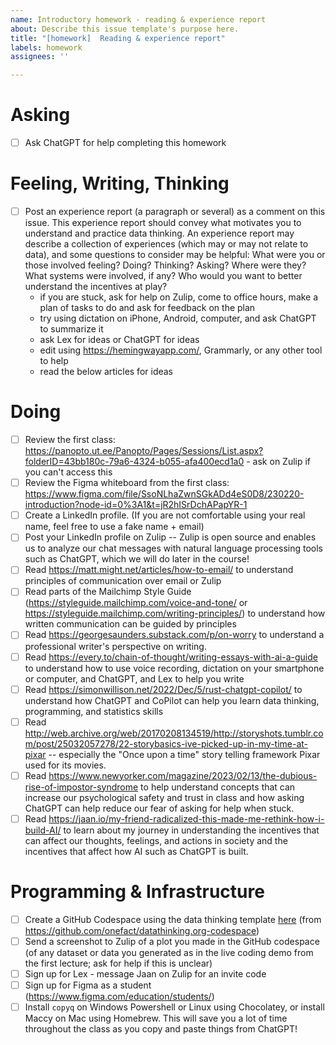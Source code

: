```yaml
---
name: Introductory homework - reading & experience report
about: Describe this issue template's purpose here.
title: "[homework]  Reading & experience report"
labels: homework
assignees: ''

---
```


# Asking
- [ ] Ask ChatGPT for help completing this homework

# Feeling, Writing, Thinking
- [ ] Post an experience report (a paragraph or several) as a comment on this issue. This experience report should convey what motivates you to understand and practice data thinking. An experience report may describe a collection of experiences (which may or may not relate to data), and some questions to consider may be helpful: What were you or those involved feeling? Doing? Thinking? Asking? Where were they? What systems were involved, if any? Who would you want to better understand the incentives at play?
  - if you are stuck, ask for help on Zulip, come to office hours, make a plan of tasks to do and ask for feedback on the plan
  - try using dictation on iPhone, Android, computer, and ask ChatGPT to summarize it
  - ask Lex for ideas or ChatGPT for ideas
  - edit using https://hemingwayapp.com/, Grammarly, or any other tool to help
  - read the below articles for ideas

# Doing
- [ ] Review the first class: https://panopto.ut.ee/Panopto/Pages/Sessions/List.aspx?folderID=43bb180c-79a6-4324-b055-afa400ecd1a0 - ask on Zulip if you can't access this
- [ ] Review the Figma whiteboard from the first class: https://www.figma.com/file/SsoNLhaZwnSGkADd4eS0D8/230220-introduction?node-id=0%3A1&t=jR2hISrDchAPapYR-1
- [ ] Create a LinkedIn profile. (If you are not comfortable using your real name, feel free to use a fake name + email)
- [ ] Post your LinkedIn profile on Zulip -- Zulip is open source and enables us to analyze our chat messages with natural language processing tools such as ChatGPT, which we will do later in the course!
- [ ] Read https://matt.might.net/articles/how-to-email/ to understand principles of communication over email or Zulip
- [ ] Read parts of the Mailchimp Style Guide (https://styleguide.mailchimp.com/voice-and-tone/ or https://styleguide.mailchimp.com/writing-principles/) to understand how written communication can be guided by principles
- [ ] Read https://georgesaunders.substack.com/p/on-worry to understand a professional writer's perspective on writing.
- [ ] Read https://every.to/chain-of-thought/writing-essays-with-ai-a-guide to understand how to use voice recording, dictation on your smartphone or computer, and ChatGPT, and Lex to help you write
- [ ] Read https://simonwillison.net/2022/Dec/5/rust-chatgpt-copilot/ to understand how ChatGPT and CoPilot can help you learn data thinking, programming, and statistics skills
- [ ] Read http://web.archive.org/web/20170208134519/http://storyshots.tumblr.com/post/25032057278/22-storybasics-ive-picked-up-in-my-time-at-pixar -- especially the "Once upon a time" story telling framework Pixar used for its movies.
- [ ] Read https://www.newyorker.com/magazine/2023/02/13/the-dubious-rise-of-impostor-syndrome to help understand concepts that can increase our psychological safety and trust in class and how asking ChatGPT can help reduce our fear of asking for help when stuck.
- [ ] Read https://jaan.io/my-friend-radicalized-this-made-me-rethink-how-i-build-AI/ to learn about my journey in understanding the incentives that can affect our thoughts, feelings, and actions in society and the incentives that affect how AI such as ChatGPT is built.

# Programming & Infrastructure
- [ ] Create a GitHub Codespace using the data thinking template [here](https://github.com/codespaces/new?machine=standardLinux32gb&repo=603826598&devcontainer_path=.devcontainer%2Fdevcontainer.json) (from https://github.com/onefact/datathinking.org-codespace)
- [ ] Send a screenshot to Zulip of a plot you made in the GitHub codespace (of any dataset or data you generated as in the live coding demo from the first lecture; ask for help if this is unclear)
- [ ] Sign up for Lex - message Jaan on Zulip for an invite code
- [ ] Sign up for Figma as a student (https://www.figma.com/education/students/)
- [ ] Install `copyq` on Windows Powershell or Linux using Chocolatey, or install Maccy on Mac using Homebrew. This will save you a lot of time throughout the class as you copy and paste things from ChatGPT!
